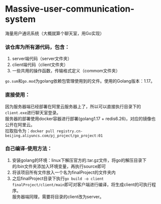 # Massive-user-communication-system
海量用户通讯系统（大概就算个聊天室，用Go实现）
 
### 该仓库为所有源代码，包含：
1. server端代码（server文件夹）
2. client端代码（client文件夹）
3. 一些共用的操作函数，传输格式定义（commom文件夹）

`go.sum`和`go.mod`为golang依赖包管理使用到的文件。使用的Golang版本：1.17。

### 直接使用：
因为服务器端已经部署在阿里云服务器上了，所以可以直接执行目录下的`client.exe`进行聊天室登录。     
服务器的部署使用docker容器进行部署(golang1.17 + redis6.26)，对应的镜像也公开在阿里云。    
拉取指令为：```docker pull registry.cn-beijing.aliyuncs.com/pj_project/go_project:01```


### 自己编译-使用方法：
1. 安装golang的环境：linux下解压官方的.tar.gz文件，将go的解压目录下的/bin文件夹添加入环境变量，再执行source即可
2. 将该项目所有文件放入一个名为finalProject的文件夹内
3. 之后finalProject目录下执行```go build -o client finalProject/client/main```即可对客户端进行编译，将生成client的可执行程序。   
服务器端同理，需要将目录的client改为server。
